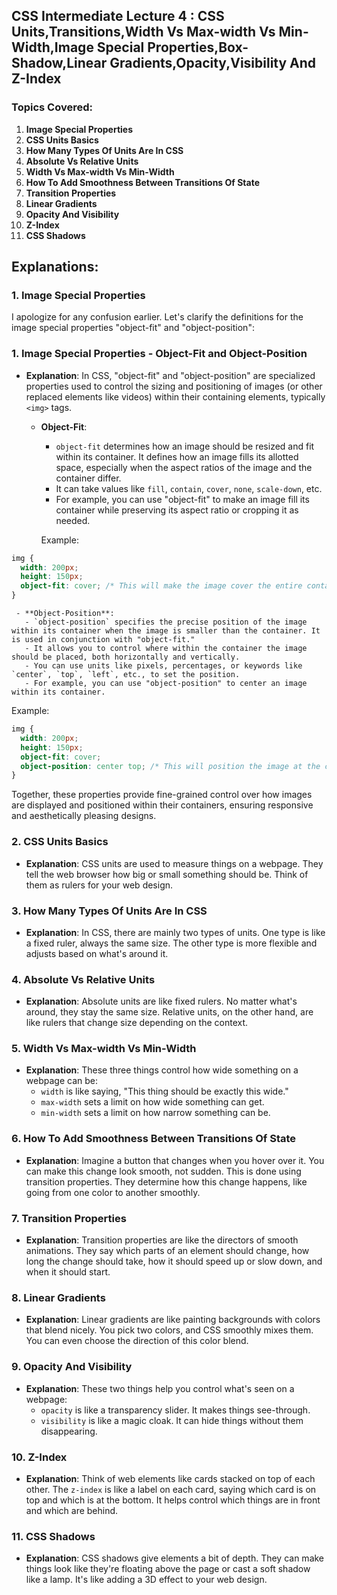 ## CSS Intermediate Lecture 4 : CSS Units,Transitions,Width Vs Max-width Vs Min-Width,Image Special Properties,Box-Shadow,Linear Gradients,Opacity,Visibility And Z-Index

### Topics Covered:

1. **Image Special Properties**
2. **CSS Units Basics**
3. **How Many Types Of Units Are In CSS**
4. **Absolute Vs Relative Units**
5. **Width Vs Max-width Vs Min-Width**
6. **How To Add Smoothness Between Transitions Of State**
7. **Transition Properties**
8. **Linear Gradients**
9. **Opacity And Visibility**
10. **Z-Index**
11. **CSS Shadows**


## Explanations:


### 1. Image Special Properties
  I apologize for any confusion earlier. Let's clarify the definitions for the image special properties "object-fit" and "object-position":

### 1. Image Special Properties - Object-Fit and Object-Position

   - **Explanation**: In CSS, "object-fit" and "object-position" are specialized properties used to control the sizing and positioning of images (or other replaced elements like videos) within their containing elements, typically `<img>` tags. 

     - **Object-Fit**:
       - `object-fit` determines how an image should be resized and fit within its container. It defines how an image fills its allotted space, especially when the aspect ratios of the image and the container differ.
       - It can take values like `fill`, `contain`, `cover`, `none`, `scale-down`, etc.
       - For example, you can use "object-fit" to make an image fill its container while preserving its aspect ratio or cropping it as needed.

        Example:
   ```css
   img {
     width: 200px;
     height: 150px;
     object-fit: cover; /* This will make the image cover the entire container, possibly cropping parts of it. */
   }
   ```

     - **Object-Position**:
       - `object-position` specifies the precise position of the image within its container when the image is smaller than the container. It is used in conjunction with "object-fit."
       - It allows you to control where within the container the image should be placed, both horizontally and vertically.
       - You can use units like pixels, percentages, or keywords like `center`, `top`, `left`, etc., to set the position.
       - For example, you can use "object-position" to center an image within its container.

       
   Example:
   ```css
   img {
     width: 200px;
     height: 150px;
     object-fit: cover;
     object-position: center top; /* This will position the image at the center horizontally and at the top vertically within the container. */
   }
   ```

   Together, these properties provide fine-grained control over how images are displayed and positioned within their containers, ensuring responsive and aesthetically pleasing designs.

### 2. CSS Units Basics
   - **Explanation**: CSS units are used to measure things on a webpage. They tell the web browser how big or small something should be. Think of them as rulers for your web design.

### 3. How Many Types Of Units Are In CSS
   - **Explanation**: In CSS, there are mainly two types of units. One type is like a fixed ruler, always the same size. The other type is more flexible and adjusts based on what's around it.

### 4. Absolute Vs Relative Units
   - **Explanation**: Absolute units are like fixed rulers. No matter what's around, they stay the same size. Relative units, on the other hand, are like rulers that change size depending on the context.

### 5. Width Vs Max-width Vs Min-Width
   - **Explanation**: These three things control how wide something on a webpage can be:
     - `width` is like saying, "This thing should be exactly this wide."
     - `max-width` sets a limit on how wide something can get.
     - `min-width` sets a limit on how narrow something can be.

### 6. How To Add Smoothness Between Transitions Of State
   - **Explanation**: Imagine a button that changes when you hover over it. You can make this change look smooth, not sudden. This is done using transition properties. They determine how this change happens, like going from one color to another smoothly.

### 7. Transition Properties
   - **Explanation**: Transition properties are like the directors of smooth animations. They say which parts of an element should change, how long the change should take, how it should speed up or slow down, and when it should start.

### 8. Linear Gradients
   - **Explanation**: Linear gradients are like painting backgrounds with colors that blend nicely. You pick two colors, and CSS smoothly mixes them. You can even choose the direction of this color blend.

### 9. Opacity And Visibility
   - **Explanation**: These two things help you control what's seen on a webpage:
     - `opacity` is like a transparency slider. It makes things see-through.
     - `visibility` is like a magic cloak. It can hide things without them disappearing.

### 10. Z-Index
   - **Explanation**: Think of web elements like cards stacked on top of each other. The `z-index` is like a label on each card, saying which card is on top and which is at the bottom. It helps control which things are in front and which are behind.

### 11. CSS Shadows
   - **Explanation**: CSS shadows give elements a bit of depth. They can make things look like they're floating above the page or cast a soft shadow like a lamp. It's like adding a 3D effect to your web design.


